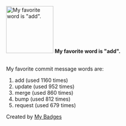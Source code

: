 <img src="https://my-badges.github.io/my-badges/favorite-word.png" alt="My favorite word is &quot;add&quot;." title="My favorite word is &quot;add&quot;." width="128">
<strong>My favorite word is &quot;add&quot;.</strong>
<br><br>

My favorite commit message words are:

1. add (used 1160 times)
2. update (used 952 times)
3. merge (used 860 times)
4. bump (used 812 times)
5. request (used 679 times)


Created by <a href="https://github.com/my-badges/my-badges">My Badges</a>